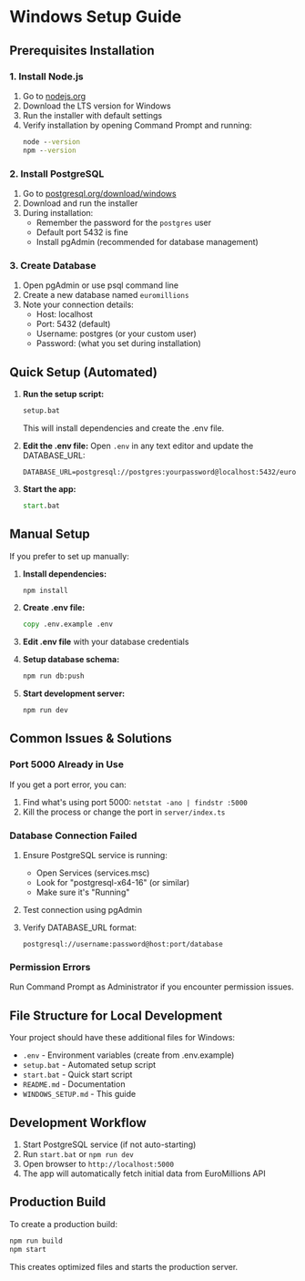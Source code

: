 
# Windows Setup Guide

## Prerequisites Installation

### 1. Install Node.js
1. Go to [nodejs.org](https://nodejs.org/)
2. Download the LTS version for Windows
3. Run the installer with default settings
4. Verify installation by opening Command Prompt and running:
   ```cmd
   node --version
   npm --version
   ```

### 2. Install PostgreSQL
1. Go to [postgresql.org/download/windows](https://www.postgresql.org/download/windows/)
2. Download and run the installer
3. During installation:
   - Remember the password for the `postgres` user
   - Default port 5432 is fine
   - Install pgAdmin (recommended for database management)

### 3. Create Database
1. Open pgAdmin or use psql command line
2. Create a new database named `euromillions`
3. Note your connection details:
   - Host: localhost
   - Port: 5432 (default)
   - Username: postgres (or your custom user)
   - Password: (what you set during installation)

## Quick Setup (Automated)

1. **Run the setup script:**
   ```cmd
   setup.bat
   ```
   This will install dependencies and create the .env file.

2. **Edit the .env file:**
   Open `.env` in any text editor and update the DATABASE_URL:
   ```
   DATABASE_URL=postgresql://postgres:yourpassword@localhost:5432/euromillions
   ```

3. **Start the app:**
   ```cmd
   start.bat
   ```

## Manual Setup

If you prefer to set up manually:

1. **Install dependencies:**
   ```cmd
   npm install
   ```

2. **Create .env file:**
   ```cmd
   copy .env.example .env
   ```

3. **Edit .env file** with your database credentials

4. **Setup database schema:**
   ```cmd
   npm run db:push
   ```

5. **Start development server:**
   ```cmd
   npm run dev
   ```

## Common Issues & Solutions

### Port 5000 Already in Use
If you get a port error, you can:
1. Find what's using port 5000: `netstat -ano | findstr :5000`
2. Kill the process or change the port in `server/index.ts`

### Database Connection Failed
1. Ensure PostgreSQL service is running:
   - Open Services (services.msc)
   - Look for "postgresql-x64-16" (or similar)
   - Make sure it's "Running"

2. Test connection using pgAdmin

3. Verify DATABASE_URL format:
   ```
   postgresql://username:password@host:port/database
   ```

### Permission Errors
Run Command Prompt as Administrator if you encounter permission issues.

## File Structure for Local Development

Your project should have these additional files for Windows:
- `.env` - Environment variables (create from .env.example)
- `setup.bat` - Automated setup script
- `start.bat` - Quick start script
- `README.md` - Documentation
- `WINDOWS_SETUP.md` - This guide

## Development Workflow

1. Start PostgreSQL service (if not auto-starting)
2. Run `start.bat` or `npm run dev`
3. Open browser to `http://localhost:5000`
4. The app will automatically fetch initial data from EuroMillions API

## Production Build

To create a production build:
```cmd
npm run build
npm start
```

This creates optimized files and starts the production server.
